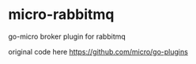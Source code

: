 # micro-rabbitmq
go-micro broker plugin for rabbitmq

original code here https://github.com/micro/go-plugins